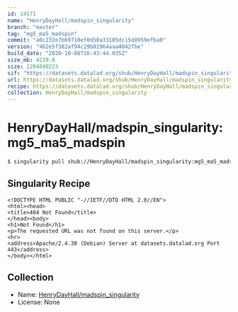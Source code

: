 ```yaml
---
id: 14571
name: "HenryDayHall/madspin_singularity"
branch: "master"
tag: "mg5_ma5_madspin"
commit: "a0c232e7b69710ef0d50a33105dc15d8959efba0"
version: "462e5f382af94c29b01964aaa4042fbe"
build_date: "2020-10-08T16:43:44.035Z"
size_mb: 4239.0
size: 2284040223
sif: "https://datasets.datalad.org/shub/HenryDayHall/madspin_singularity/mg5_ma5_madspin/2020-10-08-a0c232e7-462e5f38/462e5f382af94c29b01964aaa4042fbe.sif"
url: https://datasets.datalad.org/shub/HenryDayHall/madspin_singularity/mg5_ma5_madspin/2020-10-08-a0c232e7-462e5f38/
recipe: https://datasets.datalad.org/shub/HenryDayHall/madspin_singularity/mg5_ma5_madspin/2020-10-08-a0c232e7-462e5f38/Singularity
collection: HenryDayHall/madspin_singularity
---
```


# HenryDayHall/madspin_singularity:mg5_ma5_madspin

```bash
$ singularity pull shub://HenryDayHall/madspin_singularity:mg5_ma5_madspin
```

## Singularity Recipe

```singularity
<!DOCTYPE HTML PUBLIC "-//IETF//DTD HTML 2.0//EN">
<html><head>
<title>404 Not Found</title>
</head><body>
<h1>Not Found</h1>
<p>The requested URL was not found on this server.</p>
<hr>
<address>Apache/2.4.38 (Debian) Server at datasets.datalad.org Port 443</address>
</body></html>
```

## Collection

 - Name: [HenryDayHall/madspin_singularity](https://github.com/HenryDayHall/madspin_singularity)
 - License: None


